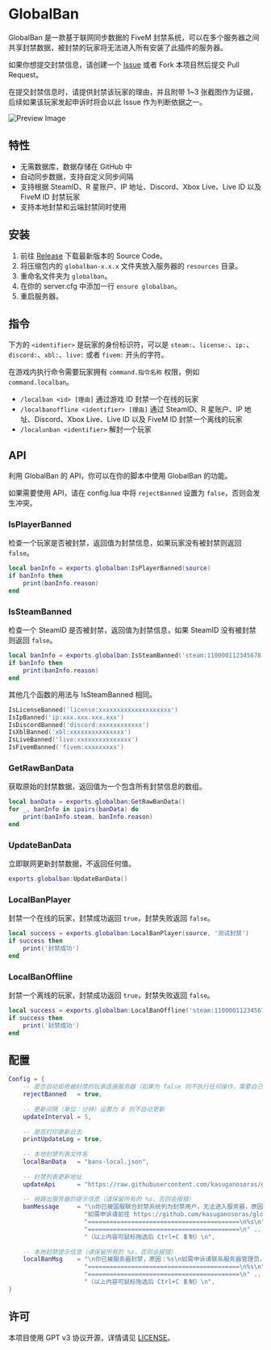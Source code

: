 # GlobalBan
GlobalBan 是一款基于联网同步数据的 FiveM 封禁系统，可以在多个服务器之间共享封禁数据，被封禁的玩家将无法进入所有安装了此插件的服务器。

如果你想提交封禁信息，请创建一个 [Issue](https://github.com/kasuganosoras/globalban/issues) 或者 Fork 本项目然后提交 Pull Request。

在提交封禁信息时，请提供封禁该玩家的理由，并且附带 1~3 张截图作为证据，后续如果该玩家发起申诉时将会以此 Issue 作为判断依据之一。

![Preview Image](https://user-images.githubusercontent.com/34357771/236700105-a6fb69f1-5319-4e7e-a0d3-ecc7d29bed9c.png)

## 特性
- 无需数据库，数据存储在 GitHub 中
- 自动同步数据，支持自定义同步间隔
- 支持根据 SteamID、R 星账户、IP 地址、Discord、Xbox Live、Live ID 以及 FiveM ID 封禁玩家
- 支持本地封禁和云端封禁同时使用

## 安装
1. 前往 [Release](https://github.com/kasuganosoras/globalban/releases) 下载最新版本的 Source Code。
2. 将压缩包内的 `globalban-x.x.x` 文件夹放入服务器的 `resources` 目录。
3. 重命名文件夹为 `globalban`。
4. 在你的 server.cfg 中添加一行 `ensure globalban`。
5. 重启服务器。

## 指令
下方的 `<identifier>` 是玩家的身份标识符，可以是 `steam:`、`license:`、`ip:`、`discord:`、`xbl:`、`live:` 或者 `fivem:` 开头的字符。

在游戏内执行命令需要玩家拥有 `command.指令名称` 权限，例如 `command.localban`。

- `/localban <id> [理由]` 通过游戏 ID 封禁一个在线的玩家
- `/localbanoffline <identifier> [理由]` 通过 SteamID、R 星账户、IP 地址、Discord、Xbox Live、Live ID 以及 FiveM ID 封禁一个离线的玩家
- `/localunban <identifier>` 解封一个玩家

## API
利用 GlobalBan 的 API，你可以在你的脚本中使用 GlobalBan 的功能。

如果需要使用 API，请在 config.lua 中将 `rejectBanned` 设置为 `false`，否则会发生冲突。

### IsPlayerBanned
检查一个玩家是否被封禁，返回值为封禁信息，如果玩家没有被封禁则返回 `false`。

```lua
local banInfo = exports.globalban:IsPlayerBanned(source)
if banInfo then
    print(banInfo.reason)
end
```

### IsSteamBanned
检查一个 SteamID 是否被封禁，返回值为封禁信息，如果 SteamID 没有被封禁则返回 `false`。

```lua
local banInfo = exports.globalban:IsSteamBanned('steam:110000112345678')
if banInfo then
    print(banInfo.reason)
end
```

其他几个函数的用法与 IsSteamBanned 相同。

```lua
IsLicenseBanned('license:xxxxxxxxxxxxxxxxxxxx')
IsIpBanned('ip:xxx.xxx.xxx.xxx')
IsDiscordBanned('discord:xxxxxxxxxxxx')
IsXblBanned('xbl:xxxxxxxxxxxxxxx')
IsLiveBanned('live:xxxxxxxxxxxxxxx')
IsFivemBanned('fivem:xxxxxxxxx')
```

### GetRawBanData
获取原始的封禁数据，返回值为一个包含所有封禁信息的数组。

```lua
local banData = exports.globalban:GetRawBanData()
for _, banInfo in ipairs(banData) do
    print(banInfo.steam, banInfo.reason)
end
```

### UpdateBanData
立即联网更新封禁数据，不返回任何值。

```lua
exports.globalban:UpdateBanData()
```

### LocalBanPlayer
封禁一个在线的玩家，封禁成功返回 `true`，封禁失败返回 `false`。

```lua
local success = exports.globalban:LocalBanPlayer(source, '测试封禁')
if success then
    print('封禁成功')
end
```

### LocalBanOffline
封禁一个离线的玩家，封禁成功返回 `true`，封禁失败返回 `false`。

```lua
local success = exports.globalban:LocalBanOffline('steam:110000112345678', '测试封禁')
if success then
    print('封禁成功')
end
```

## 配置
```lua
Config = {
    -- 是否自动拒绝被封禁的玩家连接服务器（如果为 false 则不执行任何操作，需要自己在其他地方处理）
    rejectBanned   = true,
    
    -- 更新间隔（单位：分钟）设置为 0 则不自动更新
    updateInterval = 5,
    
    -- 是否打印更新日志
    printUpdateLog = true,
    
    -- 本地封禁列表文件名
    localBanData   = "bans-local.json",
    
    -- 封禁列表更新地址
    updateApi      = "https://raw.githubusercontent.com/kasuganosoras/globalban/master/bans.json",
    
    -- 被踢出服务器的提示信息（请保留所有的 %s，否则会报错）
    banMessage     = "\n你已被国服联合封禁系统列为封禁用户，无法进入服务器，原因：%s\n" ..
                     "如需申诉请前往 https://github.com/kasuganosoras/globalban/issues 提交 issue，并携带你的身份信息：\n" ..
                     "==========================================\n%s\n" ..
                     "==========================================\n" ..
                     "（以上内容可鼠标拖选后 Ctrl+C 复制）\n",
    
    -- 本地封禁提示信息（请保留所有的 %s，否则会报错）
    localBanMsg    = "\n你已被服务器封禁，原因：%s\n如需申诉请联系服务器管理员，并携带你的身份信息：\n" ..
                     "==========================================\n%s\n" ..
                     "==========================================\n" ..
                     "（以上内容可鼠标拖选后 Ctrl+C 复制）\n",
}
```

## 许可
本项目使用 GPT v3 协议开源，详情请见 [LICENSE](https://github.com/kasuganosoras/globalban/blob/master/LICENSE)。
